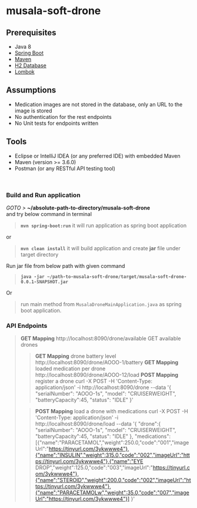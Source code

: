 # musala-soft-drone

## Prerequisites
- Java 8
- [Spring Boot](https://spring.io/projects/spring-boot)
- [Maven](https://maven.apache.org/guides/index.html)
- [H2 Database](https://www.h2database.com/html/main.html)
- [Lombok](https://objectcomputing.com/resources/publications/sett/january-2010-reducing-boilerplate-code-with-project-lombok)

## Assumptions
- Medication images are not stored in the database, only an URL to the image is stored
- No authentication for the rest endpoints
- No Unit tests for endpoints written

## Tools
- Eclipse or IntelliJ IDEA (or any preferred IDE) with embedded Maven
- Maven (version >= 3.6.0)
- Postman (or any RESTful API testing tool)


<br/>


###  Build and Run application
_GOTO >_ **~/absolute-path-to-directory/musala-soft-drone**  
and try below command in terminal
> **```mvn spring-boot:run```** it will run application as spring boot application

or
> **```mvn clean install```** it will build application and create **jar** file under target directory

Run jar file from below path with given command
> **```java -jar ~/path-to-musala-soft-drone/target/musala-soft-drone-0.0.1-SNAPSHOT.jar```**

Or
> run main method from `MusalaDroneMainApplication.java` as spring boot application.  


### API Endpoints
> **GET Mapping** http://localhost:8090/drone/available GET available drones
> > **GET Mapping** drone battery level http://localhost:8090/drone/AOOO-1/battery
> > **GET Mapping** loaded medication per drone  http://localhost:8090/drone/AOOO-12/load
>  > **POST Mapping**  register a drone
curl -X POST -H 'Content-Type: application/json' -i http://localhost:8090/drone --data '{
"serialNumber": "AOOO-1s",
"model": "CRUISERWEIGHT",
"batteryCapacity":45,
"status": "IDLE"
}'
> 
>  > **POST Mapping** load a drone with medications
curl -X POST -H 'Content-Type: application/json' -i http://localhost:8090/drone/load --data '{
"drone":{
"serialNumber": "AOOO-1s",
"model": "CRUISERWEIGHT",
"batteryCapacity":45,
"status": "IDLE"
},
"medications":[{"name":"PARACETAMOL","weight":250.0,"code":"001","imageUrl":"https://tinyurl.com/3ykwwwe4"},{"name":"INSULIN","weight":315.0,"code":"002","imageUrl":"https://tinyurl.com/3ykwwwe4"},{"name":"EYE DROP","weight":125.0,"code":"003","imageUrl":"https://tinyurl.com/3ykwwwe4"},{"name":"STEROID","weight":200.0,"code":"002","imageUrl":"https://tinyurl.com/3ykwwwe4"},{"name":"PARACETAMOLw","weight":35.0,"code":"007","imageUrl":"https://tinyurl.com/3ykwwwe4"}]
}'
